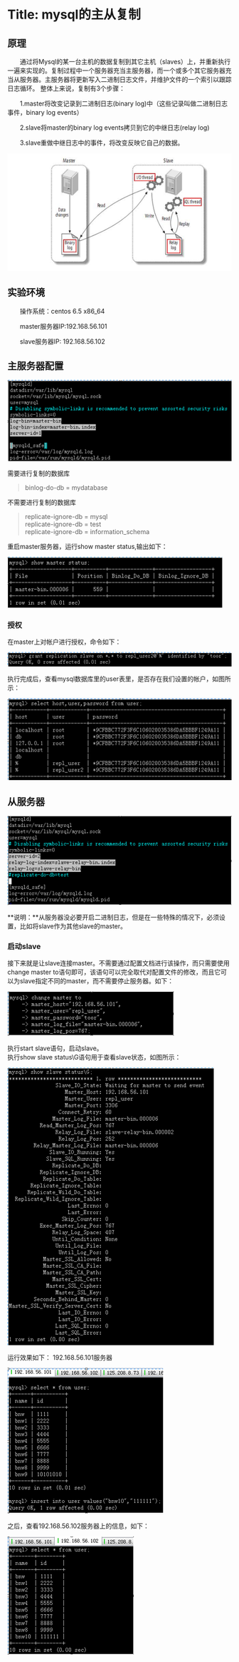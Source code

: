 # Title: mysql的主从复制


## 原理
&emsp;&emsp;通过将Mysql的某一台主机的数据复制到其它主机（slaves）上，并重新执行一遍来实现的。复制过程中一个服务器充当主服务器，而一个或多个其它服务器充当从服务器。主服务器将更新写入二进制日志文件，并维护文件的一个索引以跟踪日志循环。
整体上来说，复制有3个步骤：  

&emsp;&emsp;1.master将改变记录到二进制日志(binary log)中（这些记录叫做二进制日志事件，binary log events）  

&emsp;&emsp;2.slave将master的binary log events拷贝到它的中继日志(relay log)  

&emsp;&emsp;3.slave重做中继日志中的事件，将改变反映它自己的数据。  

![mysql-master-slave](images/mysql-master-slave.png)

## 实验环境

&emsp;&emsp;操作系统：centos 6.5 x86_64  

&emsp;&emsp;master服务器IP:192.168.56.101  

&emsp;&emsp;slave服务器IP: 192.168.56.102  

## 主服务器配置

![mysql-master](images/mysql-master.png)

需要进行复制的数据库
> binlog-do-db = mydatabase

不需要进行复制的数据库
> replicate-ignore-db = mysql  
replicate-ignore-db = test  
replicate-ignore-db = information_schema

重启master服务器，运行show  master  status,输出如下：

![mysql status](images/mysql-status.png)

### 授权
在master上对帐户进行授权，命令如下：

![mysql master](images/mysql-master-1.png)

执行完成后，查看mysql数据库里的user表里，是否存在我们设置的帐户，如图所示：

![mysql master 2](images/mysql-master-2.png)

## 从服务器

![mysql slave](images/mysql-slave.png)

**说明：**从服务器没必要开启二进制日志，但是在一些特殊的情况下，必须设置，比如将slave作为其他slave的master。
### 启动slave
接下来就是让slave连接master。不需要通过配置文档进行该操作，而只需要使用change master  to语句即可，该语句可以完全取代对配置文件的修改，而且它可以为slave指定不同的master，而不需要停止服务器。如下：

![mysql slave 1](images/mysql-slave-1.png)

执行start  slave语句，启动slave。  
执行show  slave  status\G语句用于查看slave状态，如图所示：

![mysql slave 2](images/mysql-slave-2.png)

运行效果如下：
192.168.56.101服务器

![mysql test](images/mysql-test.png)

之后，查看192.168.56.102服务器上的信息，如下：

![mysql test 1](images/mysql-test-1.png)


